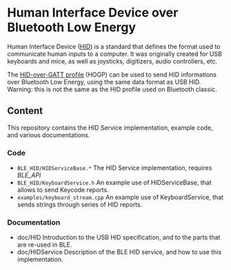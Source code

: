 # Human Interface Device over Bluetooth Low Energy

Human Interface Device ([HID][USBHID]) is a standard that defines the format used to communicate human inputs to a computer. It was originally created for USB keyboards and mice, as well as joysticks, digitizers, audio controllers, etc.

The [HID-over-GATT profile][HOGP] (HOGP) can be used to send HID informations over Bluetooth Low Energy, using the same data format as USB HID.
Warning: this is not the same as the HID profile used on Bluetooth classic.

## Content

This repository contains the HID Service implementation, example code, and various documentations.

### Code

- `BLE_HID/HIDServiceBase.*`
  The HID Service implementation, requires *BLE\_API*
- `BLE_HID/KeyboardService.h`
  An example use of HIDServiceBase, that allows to send Keycode reports.
- `examples/keyboard_stream.cpp`
  An example use of KeyboardService, that sends strings through series of HID reports.

### Documentation

- doc/HID
  Introduction to the USB HID specification, and to the parts that are re-used in BLE.
- doc/HIDService
  Description of the BLE HID service, and how to use this implementation.


[USBHID]: http://www.usb.org/developers/hidpage/HID1_11.pdf "USB HID 1.11 specification"
[HOGP]: https://developer.bluetooth.org/TechnologyOverview/Pages/HOGP.aspx "HID-over-GATT profile"
[HIDS]: https://developer.bluetooth.org/TechnologyOverview/Pages/HIDS.aspx "BLE HID Sevice"

